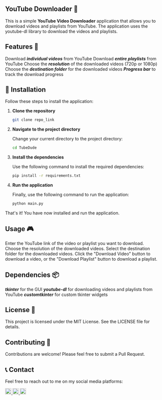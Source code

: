 ## YouTube Downloader 🎥 
This is a simple **YouTube Video Downloader** application that allows you to download videos and playlists from YouTube. The application uses the youtube-dl library to download the videos and playlists.

## Features 🌟 
Download ***individual videos*** from YouTube
Download ***entire playlists*** from YouTube
Choose the ***resolution*** of the downloaded videos (720p or 1080p)
Choose the ***destination folder*** for the downloaded videos
***Progress bar*** to track the download progress




## 🚀 Installation

Follow these steps to install the application:

1. **Clone the repository**

   ```bash
   git clone repo_link
   ```
   
2. **Navigate to the project directory**

   Change your current directory to the project directory:

   ```bash
   cd TubeDude
   ```

3. **Install the dependencies**

   Use the following command to install the required dependencies:

   ```bash
   pip install -r requirements.txt
   ```

4. **Run the application**

   Finally, use the following command to run the application:

   ```bash
   python main.py
   ```
That's it! You have now installed and run the application.

## Usage 🎮 
Enter the YouTube link of the video or playlist you want to download.
Choose the resolution of the downloaded videos.
Select the destination folder for the downloaded videos.
Click the "Download Video" button to download a video, or the "Download Playlist" button to download a playlist.


## Dependencies 📦 
***tkinter*** for the GUI
***youtube-dl*** for downloading videos and playlists from YouTube
***customtkinter*** for custom tkinter widgets


## License 📄
This project is licensed under the MIT License. See the LICENSE file for details.

## Contributing 🤝
Contributions are welcome! Please feel free to submit a Pull Request.


## 📞 Contact

Feel free to reach out to me on my social media platforms:

<a href="https://twitter.com/katlegorphele">
    <img src="https://upload.wikimedia.org/wikipedia/commons/thumb/6/6f/Logo_of_Twitter.svg/1245px-Logo_of_Twitter.svg.png" alt="Twitter" width="20" height="20">
</a>
<a href="https://linkedin.com/in/katlegorphele">
    <img src="https://cdn-icons-png.flaticon.com/256/174/174857.png" alt="LinkedIn" width="20" height="20">
</a>
<a href="mailto:katlegorphele@gmail.com">
    <img src="https://mailmeteor.com/logos/assets/PNG/Gmail_Logo_512px.png" alt="Email" width="20" height="20">
</a>

